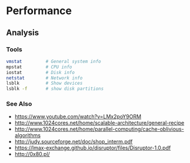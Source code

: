 # Performance

## Analysis
### Tools
```sh
vmstat         # General system info
mpstat         # CPU info
iostat         # Disk info
netstat        # Network info
lsblk          # Show devices
lsblk -f       # show disk partitions
```

### See Also
- https://www.youtube.com/watch?v=LMx2poY9ORM
- http://www.1024cores.net/home/scalable-architecture/general-recipe
- http://www.1024cores.net/home/parallel-computing/cache-oblivious-algorithms
- http://judy.sourceforge.net/doc/shop_interm.pdf
- https://lmax-exchange.github.io/disruptor/files/Disruptor-1.0.pdf
- http://0x80.pl/
